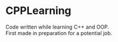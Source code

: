 # CPPLearning
Code written while learning C++ and OOP.
<br>First made in preparation for a potential job.
